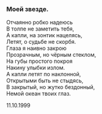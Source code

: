 ### Моей звезде.

Отчаянно робко надеюсь  
В толпе не заметить тебя,  
А капли, на зонтик нацелясь,  
Летят, о судьбе не скорбя.  
Глаза я наивно закрою  
Прозрачным, но чёрным стеклом,  
На губы простого покроя  
Накину улыбки излом.  
А капли летят по наклонной,  
Открытыми быть не стыдясь,  
В закрытый, но жутко бездонный,  
Немой океан твоих глаз.

11.10.1999
